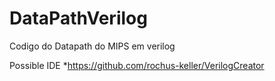 # DataPathVerilog
Codigo do Datapath do MIPS em verilog


Possible IDE
*https://github.com/rochus-keller/VerilogCreator
